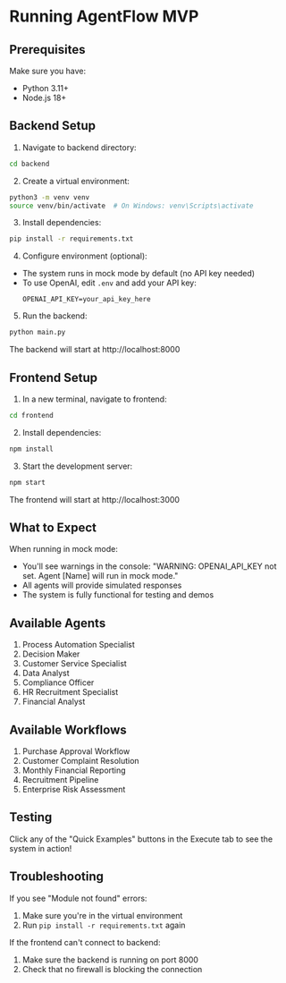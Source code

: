# Running AgentFlow MVP

## Prerequisites

Make sure you have:
- Python 3.11+
- Node.js 18+

## Backend Setup

1. Navigate to backend directory:
```bash
cd backend
```

2. Create a virtual environment:
```bash
python3 -m venv venv
source venv/bin/activate  # On Windows: venv\Scripts\activate
```

3. Install dependencies:
```bash
pip install -r requirements.txt
```

4. Configure environment (optional):
- The system runs in mock mode by default (no API key needed)
- To use OpenAI, edit `.env` and add your API key:
  ```
  OPENAI_API_KEY=your_api_key_here
  ```

5. Run the backend:
```bash
python main.py
```

The backend will start at http://localhost:8000

## Frontend Setup

1. In a new terminal, navigate to frontend:
```bash
cd frontend
```

2. Install dependencies:
```bash
npm install
```

3. Start the development server:
```bash
npm start
```

The frontend will start at http://localhost:3000

## What to Expect

When running in mock mode:
- You'll see warnings in the console: "WARNING: OPENAI_API_KEY not set. Agent [Name] will run in mock mode."
- All agents will provide simulated responses
- The system is fully functional for testing and demos

## Available Agents

1. Process Automation Specialist
2. Decision Maker
3. Customer Service Specialist
4. Data Analyst
5. Compliance Officer
6. HR Recruitment Specialist
7. Financial Analyst

## Available Workflows

1. Purchase Approval Workflow
2. Customer Complaint Resolution
3. Monthly Financial Reporting
4. Recruitment Pipeline
5. Enterprise Risk Assessment

## Testing

Click any of the "Quick Examples" buttons in the Execute tab to see the system in action!

## Troubleshooting

If you see "Module not found" errors:
1. Make sure you're in the virtual environment
2. Run `pip install -r requirements.txt` again

If the frontend can't connect to backend:
1. Make sure the backend is running on port 8000
2. Check that no firewall is blocking the connection